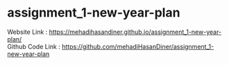 # assignment_1-new-year-plan

Website Link : https://mehadihasandiner.github.io/assignment_1-new-year-plan/
<br>
Github Code Link : https://github.com/mehadiHasanDiner/assignment_1-new-year-plan
